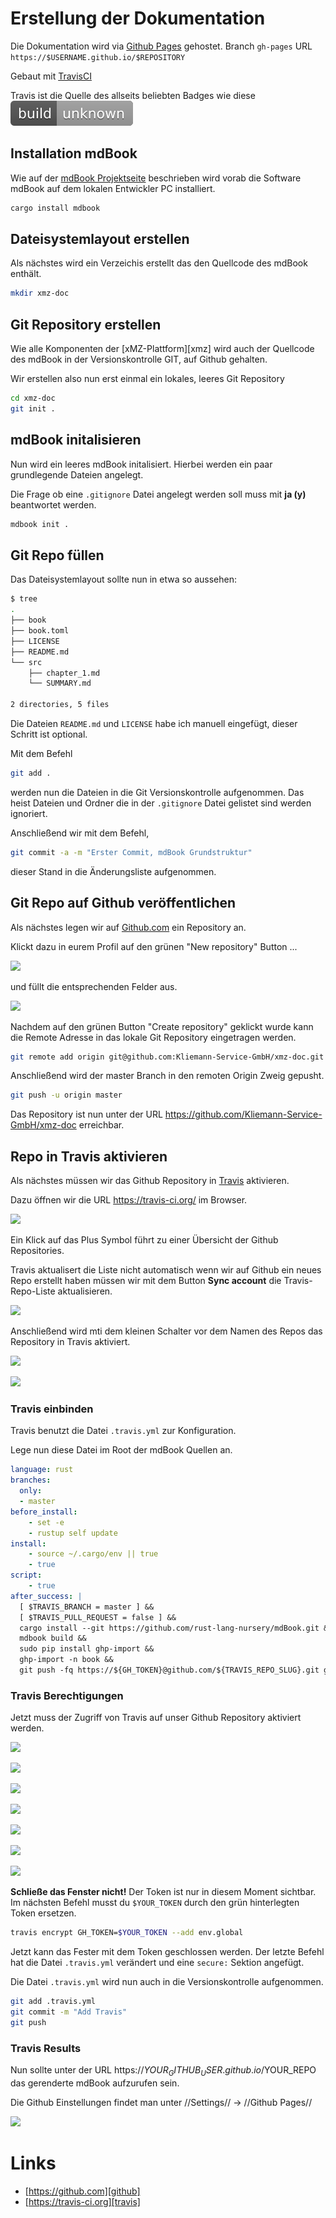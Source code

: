 # Erstellung der Dokumentation

Die Dokumentation wird via [Github Pages][gh-pages] gehostet.
Branch `gh-pages`
URL `https://$USERNAME.github.io/$REPOSITORY`

Gebaut mit [TravisCI][travis]

Travis ist die Quelle des allseits beliebten Badges wie diese ![Travis Buildstatus][travis-status]

## Installation mdBook

Wie auf der [mdBook Projektseite][mdbook] beschrieben wird vorab die Software mdBook auf dem lokalen Entwickler PC installiert.

```bash
cargo install mdbook
```

## Dateisystemlayout erstellen

Als nächstes wird ein Verzeichis erstellt das den Quellcode des mdBook enthält.

```bash
mkdir xmz-doc
```

## Git Repository erstellen

Wie alle Komponenten der [xMZ-Plattform][xmz] wird auch der Quellcode des mdBook in der Versionskontrolle GIT, auf Github gehalten.

Wir erstellen also nun erst einmal ein lokales, leeres Git Repository

```bash
cd xmz-doc
git init .
```

## mdBook initalisieren

Nun wird ein leeres mdBook initalisiert. Hierbei werden ein paar grundlegende Dateien angelegt.

Die Frage ob eine `.gitignore` Datei angelegt werden soll muss mit **ja (y)** beantwortet werden.

```bash
mdbook init .
```

## Git Repo füllen

Das Dateisystemlayout sollte nun in etwa so aussehen:

```bash
$ tree
.
├── book
├── book.toml
├── LICENSE
├── README.md
└── src
    ├── chapter_1.md
    └── SUMMARY.md

2 directories, 5 files
```

Die Dateien `README.md` und `LICENSE` habe ich manuell eingefügt, dieser Schritt ist optional.

Mit dem Befehl

```bash
git add .
```

werden nun die Dateien in die Git Versionskontrolle aufgenommen. Das heist Dateien und Ordner die in der `.gitignore` Datei gelistet sind werden ignoriert.

Anschließend wir mit dem Befehl,

```bash
git commit -a -m "Erster Commit, mdBook Grundstruktur"
```

dieser Stand in die Änderungsliste aufgenommen.

## Git Repo auf Github veröffentlichen

Als nächstes legen wir auf [Github.com][github] ein Repository an.

Klickt dazu in eurem Profil auf den grünen "New repository" Button ...

![][00-github]

und füllt die entsprechenden Felder aus.

![][01-github]

Nachdem auf den grünen Button "Create repository" geklickt wurde kann die Remote Adresse in das lokale Git Repository eingetragen werden.

```bash
git remote add origin git@github.com:Kliemann-Service-GmbH/xmz-doc.git
```

Anschließend wird der master Branch in den remoten Origin Zweig gepusht.

```bash
git push -u origin master
```

Das Repository ist nun unter der URL https://github.com/Kliemann-Service-GmbH/xmz-doc erreichbar.

## Repo in Travis aktivieren

Als nächstes müssen wir das Github Repository in [Travis][travis] aktivieren.

Dazu öffnen wir die URL https://travis-ci.org/ im Browser.

![][travis-repo-00]

Ein Klick auf das Plus Symbol führt zu einer Übersicht der Github Repositories.

Travis aktualisert die Liste nicht automatisch wenn wir auf Github ein neues Repo erstellt haben müssen wir mit dem Button **Sync account** die Travis-Repo-Liste aktualisieren.

![][travis-repo-01]

Anschließend wird mti dem kleinen Schalter vor dem Namen des Repos das Repository in Travis aktiviert.

![][travis-repo-02]

![][travis-repo-03]

### Travis einbinden

Travis benutzt die Datei `.travis.yml` zur Konfiguration.

Lege nun diese Datei im Root der mdBook Quellen an.

```yml
language: rust
branches:
  only:
  - master
before_install:
    - set -e
    - rustup self update
install:
    - source ~/.cargo/env || true
    - true
script:
    - true
after_success: |
  [ $TRAVIS_BRANCH = master ] &&
  [ $TRAVIS_PULL_REQUEST = false ] &&
  cargo install --git https://github.com/rust-lang-nursery/mdBook.git &&
  mdbook build &&
  sudo pip install ghp-import &&
  ghp-import -n book &&
  git push -fq https://${GH_TOKEN}@github.com/${TRAVIS_REPO_SLUG}.git gh-pages
```

### Travis Berechtigungen

Jetzt muss der Zugriff von Travis auf unser Github Repository aktiviert werden.

![][00]

![][01]

![][02]

![][03]

![][04]

![][05]

![][06]

**Schließe das Fenster nicht!** Der Token ist nur in diesem Moment sichtbar. Im nächsten Befehl musst du `$YOUR_TOKEN` durch den grün hinterlegten Token ersetzen.

```bash
travis encrypt GH_TOKEN=$YOUR_TOKEN --add env.global
```

Jetzt kann das Fester mit dem Token geschlossen werden. Der letzte Befehl hat die Datei `.travis.yml` verändert und eine `secure:` Sektion angefügt.

Die Datei `.travis.yml` wird nun auch in die Versionskontrolle aufgenommen.

```bash
git add .travis.yml
git commit -m "Add Travis"
git push
```

### Travis Results

Nun sollte unter der URL https://$YOUR_GITHUB_USER.github.io/$YOUR_REPO das gerenderte mdBook aufzurufen sein.

Die Github Einstellungen findet man unter //Settings// -> //Github Pages//

![][07]


# Links
[Links]: #links

- [https://github.com][github]
- [https://travis-ci.org][travis]



[blog]: https://hoverbear.org/2015/03/07/rust-travis-github-pages/
[gh-pages]: https://pages.github.com/
[travis]: https://travis-ci.org
[mdbook]: https://github.com/rust-lang-nursery/mdBook
[github]: https://github.com



[travis-status]: images/Erstellung-Dokumentation/travis-unknown.svg
[00]: images/Erstellung-Dokumentation/00-Settings.png
[01]: images/Erstellung-Dokumentation/01-click-Developer-settings.png
[02]: images/Erstellung-Dokumentation/02-click-Personal-access-tokens.png
[03]: images/Erstellung-Dokumentation/03-click-Generate-new-token.png
[04]: images/Erstellung-Dokumentation/04-fill-in-Token-description.png
[05]: images/Erstellung-Dokumentation/05-tick-public_repo.png
[06]: images/Erstellung-Dokumentation/06-click-Generate-token.png
[07]: images/Erstellung-Dokumentation/07-search-Settings-Github-Pages-your-side-should-up-and-running-now.png

[00-github]: images/Erstellung-Dokumentation/00-github-New-repository.png
[01-github]: images/Erstellung-Dokumentation/01-github-Create-new-repository.png

[travis-repo-00]: images/Erstellung-Dokumentation/travis-repo-00-new.png
[travis-repo-01]: images/Erstellung-Dokumentation/travis-repo-01-Sync-account.png
[travis-repo-02]: images/Erstellung-Dokumentation/travis-repo-02-Repo-disabled.png
[travis-repo-03]: images/Erstellung-Dokumentation/travis-repo-03-Repo-enabled.png
